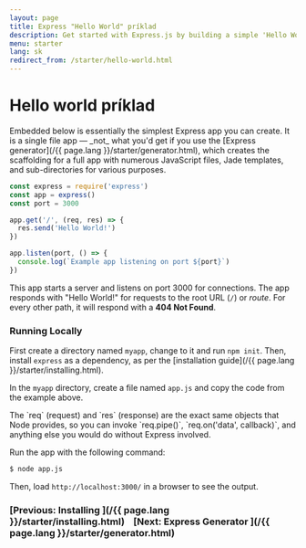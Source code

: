 ```yaml
---
layout: page
title: Express "Hello World" príklad
description: Get started with Express.js by building a simple 'Hello World' application, demonstrating the basic setup and server creation for beginners.
menu: starter
lang: sk
redirect_from: /starter/hello-world.html
---
```


# Hello world príklad

<div class="doc-box doc-info" markdown="1">
Embedded below is essentially the simplest Express app you can create. It is a single file app &mdash; _not_ what you'd get if you use the [Express generator](/{{ page.lang }}/starter/generator.html), which creates the scaffolding for a full app with numerous JavaScript files, Jade templates, and sub-directories for various purposes.
</div>

```js
const express = require('express')
const app = express()
const port = 3000

app.get('/', (req, res) => {
  res.send('Hello World!')
})

app.listen(port, () => {
  console.log(`Example app listening on port ${port}`)
})
```

This app starts a server and listens on port 3000 for connections. The app responds with "Hello World!" for requests
to the root URL (`/`) or _route_. For every other path, it will respond with a **404 Not Found**.

### Running Locally

First create a directory named `myapp`, change to it and run `npm init`. Then, install `express` as a dependency, as per the [installation guide](/{{ page.lang }}/starter/installing.html).

In the `myapp` directory, create a file named `app.js` and copy the code from the example above.

<div class="doc-box doc-notice" markdown="1">
The `req` (request) and `res` (response) are the exact same objects that Node provides, so you can invoke
`req.pipe()`, `req.on('data', callback)`, and anything else you would do without Express involved.
</div>

Run the app with the following command:

```bash
$ node app.js
```

Then, load `http://localhost:3000/` in a browser to see the output.

### [Previous: Installing ](/{{ page.lang }}/starter/installing.html)&nbsp;&nbsp;&nbsp;&nbsp;[Next: Express Generator ](/{{ page.lang }}/starter/generator.html)
